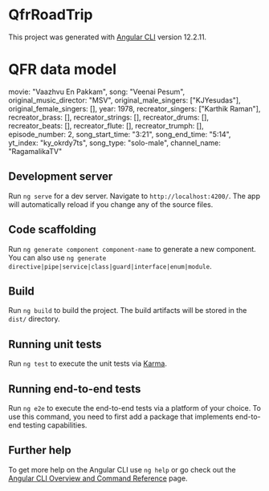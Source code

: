 # QfrRoadTrip

This project was generated with [Angular CLI](https://github.com/angular/angular-cli) version 12.2.11.

# QFR data model
 movie: "Vaazhvu En Pakkam",
 song: "Veenai Pesum",
 original_music_director: "MSV",
 original_male_singers: ["KJYesudas"],
 original_female_singers: [],
 year: 1978,
 recreator_singers: ["Karthik Raman"],
 recreator_brass: [],
 recreator_strings: [],
 recreator_drums: [],
 recreator_beats: [],
 recreator_flute: [],
 recreator_trumph: [],
 episode_number: 2,
 song_start_time: "3:21",
 song_end_time: "5:14",
 yt_index: "ky_okrdy7ts",
 song_type: "solo-male",
 channel_name: "RagamalikaTV"



## Development server

Run `ng serve` for a dev server. Navigate to `http://localhost:4200/`. The app will automatically reload if you change any of the source files.

## Code scaffolding

Run `ng generate component component-name` to generate a new component. You can also use `ng generate directive|pipe|service|class|guard|interface|enum|module`.

## Build

Run `ng build` to build the project. The build artifacts will be stored in the `dist/` directory.

## Running unit tests

Run `ng test` to execute the unit tests via [Karma](https://karma-runner.github.io).

## Running end-to-end tests

Run `ng e2e` to execute the end-to-end tests via a platform of your choice. To use this command, you need to first add a package that implements end-to-end testing capabilities.

## Further help

To get more help on the Angular CLI use `ng help` or go check out the [Angular CLI Overview and Command Reference](https://angular.io/cli) page.
